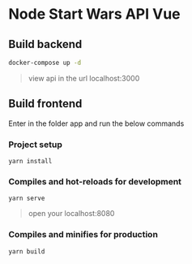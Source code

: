 # Node Start Wars API Vue


## Build backend

```bash
docker-compose up -d
```

> view api in the url localhost:3000


## Build frontend 

Enter in the folder app and run the below commands

### Project setup
```
yarn install
```

### Compiles and hot-reloads for development
```
yarn serve
```

> open your localhost:8080

### Compiles and minifies for production
```
yarn build
```



